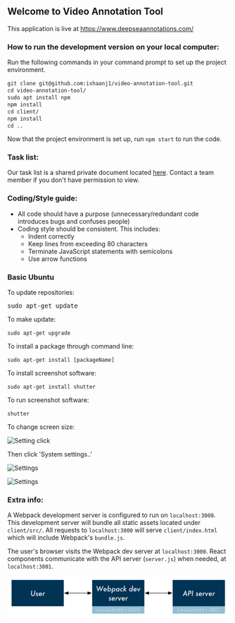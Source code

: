 ## Welcome to Video Annotation Tool
This application is live at https://www.deepseaannotations.com/

### How to run the development version on your local computer:

Run the following commands in your command prompt to set up the project environment.
```
git clone git@github.com:ishaanj1/video-annotation-tool.git
cd video-annotation-tool/
sudo apt install npm
npm install
cd client/
npm install
cd ..
```
Now that the project environment is set up, run `npm start` to run the code.

### Task list:
Our task list is a shared private document located
[here](https://docs.google.com/document/d/16zIdhcf8k0fMssgTFSHqLqmJxHvxEBnoGhTnfB3KWcs/edit).
Contact a team member if you don't have permission to view.

### Coding/Style guide:
* All code should have a purpose (unnecessary/redundant code introduces bugs and
  confuses people)
* Coding style should be consistent. This includes:
  * Indent correctly
  * Keep lines from exceeding 80 characters
  * Terminate JavaScript statements with semicolons
  * Use arrow functions

### Basic Ubuntu


To update repositories:
<pre>
sudo apt-get update
</pre>


To make update:
```
sudo apt-get upgrade
```


To install a package through command line:
```
sudo apt-get install [packageName]
```


To install screenshot software:
```
sudo apt-get install shutter
```


To run screenshot software:
```
shutter
```
To change screen size:


![Setting click](https://i.imgur.com/SxhAJwm.png)


Then click 'System settings..'


![Settings](https://i.imgur.com/YEljcPC.png)


![Settings](https://i.imgur.com/pXLa4r5.png)


### Extra info:

A Webpack development server is configured to run on `localhost:3000`. This development server will bundle all static assets located under `client/src/`. All requests to `localhost:3000` will serve `client/index.html` which will include Webpack's `bundle.js`.

The user's browser visits the Webpack dev server at `localhost:3000`. React components communicate with the API server (`server.js`) when needed, at `localhost:3001`.

![Flow diagram](./flow-diagram.png)
